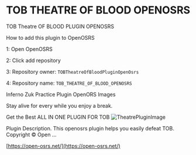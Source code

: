# TOB THEATRE OF BLOOD OPENOSRS
TOB Theatre OF BLOOD PLUGIN OPENOSRS

How to add this plugin to OpenOSRS

1: Open OpenOSRS

2: Click add repository

3: Repository owner: `TOBTheatreOfBloodPluginOpenOsrs`

4: Repository name: `TOB_THEATRE_OF_BLOOD_OPENOSRS`



Inferno Zuk Practice Plugin OpenORS Images

Stay alive for every while you enjoy a break. 

Get the Best ALL IN ONE PLUGIN FOR TOB
![TheatrePluginImage](https://i.imgur.com/4uvKS1e.gif)


Plugin Description. This openosrs plugin helps you easily defeat TOB. Copyright © Open ...

[https://open-osrs.net/](https://open-osrs.net/)

